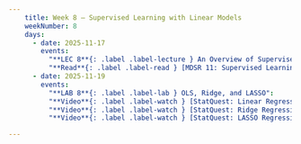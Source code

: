```yaml
---
    title: Week 8 – Supervised Learning with Linear Models
    weekNumber: 8
    days:
      - date: 2025-11-17
        events:
          "**LEC 8**{: .label .label-lecture } An Overview of Supervised Learning": 
          "**Read**{: .label .label-read } [MDSR 11: Supervised Learning](https://mdsr-book.github.io/mdsr3e/11-learningI.html)":
      - date: 2025-11-19
        events:
          "**LAB 8**{: .label .label-lab } OLS, Ridge, and LASSO":
          "**Video**{: .label .label-watch } [StatQuest: Linear Regression](https://www.youtube.com/watch?v=7ArmBVF2dCs)":
          "**Video**{: .label .label-watch } [StatQuest: Ridge Regression](https://www.youtube.com/watch?v=Q81RR3yKn30)":
          "**Video**{: .label .label-watch } [StatQuest: LASSO Regression](https://www.youtube.com/watch?v=NGf0voTMlcs)":

---
```

